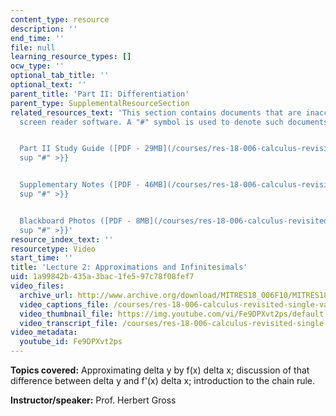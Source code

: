 ```yaml
---
content_type: resource
description: ''
end_time: ''
file: null
learning_resource_types: []
ocw_type: ''
optional_tab_title: ''
optional_text: ''
parent_title: 'Part II: Differentiation'
parent_type: SupplementalResourceSection
related_resources_text: 'This section contains documents that are inaccessible to
  screen reader software. A "#" symbol is used to denote such documents.


  Part II Study Guide ([PDF - 29MB](/courses/res-18-006-calculus-revisited-single-variable-calculus-fall-2010/resources/mitres_18_006_study_2-1)){{<
  sup "#" >}}


  Supplementary Notes ([PDF - 46MB](/courses/res-18-006-calculus-revisited-single-variable-calculus-fall-2010/resources/mitres_18_006_supp_notes-1)){{<
  sup "#" >}}


  Blackboard Photos ([PDF - 8MB](/courses/res-18-006-calculus-revisited-single-variable-calculus-fall-2010/resources/mitres_18_006_blackboard-1)){{<
  sup "#" >}}'
resource_index_text: ''
resourcetype: Video
start_time: ''
title: 'Lecture 2: Approximations and Infinitesimals'
uid: 1a99842b-435a-3bac-1fe5-97c78f08fef7
video_files:
  archive_url: http://www.archive.org/download/MITRES18_006F10/MITRES18_006F10_26_0202_300k.mp4
  video_captions_file: /courses/res-18-006-calculus-revisited-single-variable-calculus-fall-2010/ea8337f28bc4503cb3cc7512f71437b8_Fe9DPXvt2ps.vtt
  video_thumbnail_file: https://img.youtube.com/vi/Fe9DPXvt2ps/default.jpg
  video_transcript_file: /courses/res-18-006-calculus-revisited-single-variable-calculus-fall-2010/0fa4eabc59ca27104df0a8374a6f1e5d_Fe9DPXvt2ps.pdf
video_metadata:
  youtube_id: Fe9DPXvt2ps
---
```


**Topics covered:** Approximating delta y by f(x) delta x; discussion of that difference between delta y and f'(x) delta x; introduction to the chain rule.

**Instructor/speaker:** Prof. Herbert Gross

